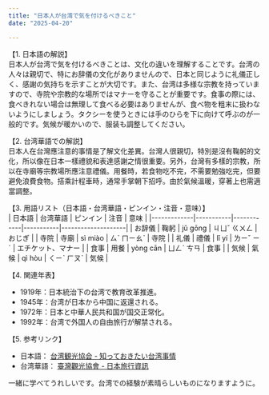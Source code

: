 ```yaml
---
title: "日本人が台湾で気を付けるべきこと"
date: "2025-04-20"

---
```


【1. 日本語の解説】  
日本人が台湾で気を付けるべきことは、文化の違いを理解することです。台湾の人々は親切で、特にお辞儀の文化がありませんので、日本と同じように礼儀正しく、感謝の気持ちを示すことが大切です。また、台湾は多様な宗教を持っていますので、寺院や宗教的な場所ではマナーを守ることが重要です。食事の際には、食べきれない場合は無理して食べる必要はありませんが、食べ物を粗末に扱わないようにしましょう。タクシーを使うときには手のひらを下に向けて呼ぶのが一般的です。気候が暖かいので、服装も調整してください。

【2. 台湾華語での解説】  
日本人在台灣應注意的事情是了解文化差異。台灣人很親切，特別是沒有鞠躬的文化，所以像在日本一樣禮貌和表達感謝之情很重要。另外，台灣有多樣的宗教，所以在寺廟等宗教場所應注意禮儀。用餐時，若食物吃不完，不需要勉強吃完，但要避免浪費食物。搭乘計程車時，通常手掌朝下招呼。由於氣候溫暖，穿著上也需適當調整。

【3. 用語リスト（日本語・台湾華語・ピンイン・注音・意味）】  
| 日本語      | 台湾華語  | ピンイン   | 注音      | 意味               |
|-------------|-----------|------------|-----------|--------------------|
| お辞儀      | 鞠躬      | jǔ gōng    | ㄐㄩˇ ㄍㄨㄥ   | おじぎ            |
| 寺院        | 寺廟      | sì miào    | ㄙˋ ㄇㄧㄠˋ   | 寺院               |
| 礼儀        | 禮儀      | lǐ yí      | ㄌㄧˇ ㄧˊ     | エチケット、マナー |
| 食事        | 用餐      | yòng cān   | ㄩㄥˋ ㄘㄢ    | 食事               |
| 気候        | 氣候      | qì hòu     | ㄑㄧˋ ㄏㄡˋ   | 気候               |

【4. 関連年表】  
- 1919年：日本統治下の台湾で教育改革推進。  
- 1945年：台湾が日本から中国に返還される。  
- 1972年：日本と中華人民共和国が国交正常化。  
- 1992年：台湾で外国人の自由旅行が解禁される。  

【5. 参考リンク】  
- 日本語： [台湾観光協会 - 知っておきたい台湾事情](https://www.go-taiwan.net/#:~:text=%E5%9B%BD%E9%9A%9B%E9%81%8B%E5%8B%95%E4%BC%9A%E8%A6%8F%E3%81%AB%E5%9B%BD%E3%81%8B%E3%82%89%E5%88%B0%E5%9B%BD%E3%81%B8/)
- 台湾華語： [臺灣觀光協會 - 日本旅行資訊](https://www.taiwan.net.tw/)

一緒に学べてうれしいです。台湾での経験が素晴らしいものになりますように。
